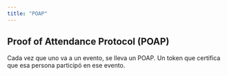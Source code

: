 ```yaml
---
title: "POAP"
---
```


## Proof of Attendance Protocol (POAP)
Cada vez que uno va a un evento, se lleva un POAP. Un token que certifica que esa persona participó en ese evento.